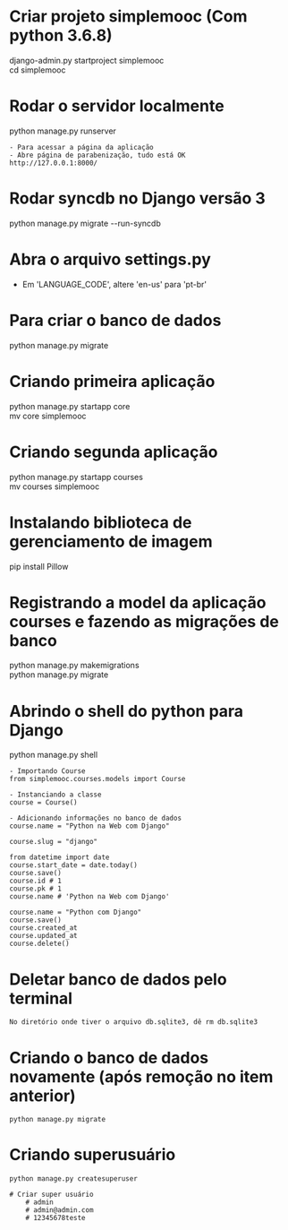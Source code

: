 # Criar projeto simplemooc (Com python 3.6.8)
django-admin.py startproject simplemooc  
cd simplemooc

# Rodar o servidor localmente
python manage.py runserver

	- Para acessar a página da aplicação
	- Abre página de parabenização, tudo está OK
	http://127.0.0.1:8000/

# Rodar syncdb no Django versão 3
python manage.py migrate --run-syncdb

# Abra o arquivo settings.py
- Em 'LANGUAGE_CODE', altere 'en-us' para 'pt-br'

# Para criar o banco de dados
python manage.py migrate

# Criando primeira aplicação
python manage.py startapp core  
mv core simplemooc

# Criando segunda aplicação
python manage.py startapp courses  
mv courses simplemooc

# Instalando biblioteca de gerenciamento de imagem
pip install Pillow

# Registrando a model da aplicação courses e fazendo as migrações de banco
python manage.py makemigrations  
python manage.py migrate

# Abrindo o shell do python para Django
python manage.py shell

	- Importando Course
	from simplemooc.courses.models import Course

	- Instanciando a classe
	course = Course()

	- Adicionando informações no banco de dados
	course.name = "Python na Web com Django"

	course.slug = "django"

	from datetime import date
	course.start_date = date.today()
	course.save()
	course.id # 1
	course.pk # 1
	course.name # 'Python na Web com Django'

	course.name = "Python com Django"
	course.save()
	course.created_at
	course.updated_at
	course.delete()

# Deletar banco de dados pelo terminal
	No diretório onde tiver o arquivo db.sqlite3, dê rm db.sqlite3

# Criando o banco de dados novamente (após remoção no item anterior)
	python manage.py migrate

# Criando superusuário
	python manage.py createsuperuser

	# Criar super usuário
		# admin
		# admin@admin.com
		# 12345678teste
